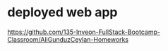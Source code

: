# deployed web app

https://github.com/135-Inveon-FullStack-Bootcamp-Classroom/AliGunduzCeylan-Homeworks
